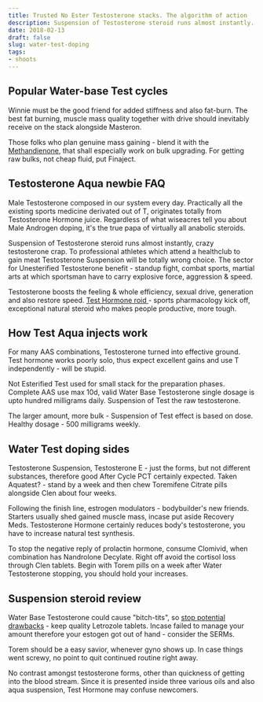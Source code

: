 ```yaml
---
title: Trusted No Ester Testosterone stacks. The algorithm of action
description: Suspension of Testosterone steroid runs almost instantly. The sector for Unesterified Testosterone - standup fight, combat sports, martial arts.
date: 2018-02-13
draft: false
slug: water-test-doping
tags:
- shoots
---
```


## Popular Water-base Test cycles

Winnie must be the good friend for added stiffness and also fat-burn. The best fat burning, muscle mass quality together with drive should inevitably receive on the stack alongside Masteron.

Those folks who plan genuine mass gaining - blend it with the [Methandienone](https://georgeprof.github.io/post/dianabole/), that shall especially work on bulk upgrading. For getting raw bulks, not cheap fluid, put Finaject.



## Testosterone Aqua newbie FAQ

Male Testosterone composed in our system every day. Practically all the existing sports medicine derivated out of T, originates totally from Testosterone Hormone juice. Regardless of what wiseacres tell you about Male Androgen doping, it's the true papa of virtually all anabolic steroids.

Suspension of Testosterone steroid runs almost instantly, crazy testosterone crap. To professional athletes which attend a healthclub to gain meat Testosterone Suspension will be totally wrong choice. The sector for Unesterified Testosterone benefit - standup fight, combat sports, martial arts at which sportsman have to carry explosive force, aggression & speed.

Testosterone boosts the feeling & whole efficiency, sexual drive, generation and also restore speed. [Test Hormone roid ](https://georgeprof.github.io/post/male-hormone/)- sports pharmacology kick off, exceptional natural steroid who makes people productive, more tough.



## How Test Aqua injects work

For many AAS combinations, Testosterone turned into effective ground. Test hormone works poorly solo, thus expect excellent gains and use T independently - will be stupid.

Not Esterified Test used for small stack for the preparation phases. Complete AAS use max 10d, valid Water Base Testosterone single dosage is upto hundred milligrams daily. Suspension of Test the raw testosterone.

The larger amount, more bulk - Suspension of Test effect is based on dose. Healthy dosage - 500 milligrams weekly.



## Water Test doping sides

Testosterone Suspension, Testosterone E - just the forms, but not different substances, therefore good After Cycle PCT certainly expected. Taken Aquatest? - stand by a week and then chew Toremifene Citrate pills alongside Clen about four weeks.

Following the finish line, estrogen modulators - bodybuilder's new friends. Starters usually shed gained muscle mass, incase put aside Recovery Meds. Testosterone Hormone certainly reduces body's testosterone, you have to increase natural test synthesis.

To stop the negative reply of prolactin hormone, consume Clomivid, when combination has Nandrolone Decylate. Right off avoid the cortisol loss through Clen tablets. Begin with Torem pills on a week after Water Testosterone stopping, you should hold your increases.



## Suspension steroid review

Water Base Testosterone could cause "bitch-tits", so [stop potential drawbacks](https://georgeprof.github.io/post/supplementary-drugs/) - keep quality Letrozole tablets. Incase failed to manage your amount therefore your estogen got out of hand - consider the SERMs.

Torem should be a easy savior, whenever gyno shows up. In case things went screwy, no point to quit continued routine right away.

No contrast amongst testosterone forms, other than quickness of getting into the blood stream. Since it is presented inside three various oils and also aqua suspension, Test Hormone may confuse newcomers.
































































































































































